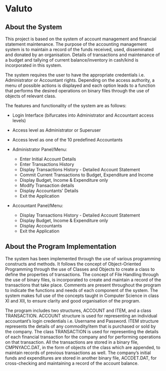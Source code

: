 # Valuto

## About the System 

This project is based on the system of account management and financial statement maintenance. The purpose of the accounting management system is to maintain a record of the funds received, used, disseminated and donated by an organisation. Details of transactions and maintenance of a budget and tallying of current balance/inventory in cash/kind is incorporated in this system. 

The system requires the user to have the appropriate credentials i.e. Administrator or Accountant rights. Depending on the access authority, a menu of possible actions is displayed and each option leads to a function that performs the desired operations on binary files through the use of objects of relevant class. 

The features and functionality of the system are as follows:

- Login Interface (bifurcates into Administrator and Accountant access levels)
- Access level as Administrator or Superuser
- Access level as one of the 10 predefined Accountants

- Administrator Panel/Menu:
  - Enter Initial Account Details
  - Enter Transactions History 
  - Display Transactions History - Detailed Account Statement 
  - Commit Current Transactions to Budget, Expenditure and Income 
  - Display Budget, Income & Expenditure only
  - Modify Transaction details
  - Display Accountants' Details
  - Exit the Application

- Accountant Panel/Menu:
  - Display Transactions History - Detailed Account Statement 
  - Display Budget, Income & Expenditure only
  - Display Accountants
  - Exit the Application

## About the Program Implementation

The system has been implemented through the use of various programming constructs and methods. It follows the concept of Object-Oriented Programming through the use of Classes and Objects to create a class to define the properties of transactions. The concept of File Handling through the use of binary files, is incorporated to create and maintain a record of the transactions that take place. Comments are present throughout the program to indicate the functions and needs of each component of the system. The system makes full use of the concepts taught in Computer Science in class XI and XII, to ensure clarity and good organisation of the program.

The program includes two structures, ACCOUNT and ITEM, and a class TRANSACTION. ACCOUNT structure is used for representing an individual accountant’s login credentials i.e. Username and Password. ITEM structure represents the details of any commodity/item that is purchased or sold by the company. The class TRANSACTION is used for representing the details of each financial transaction for the company and for performing operations on that transaction. All the transactions are stored in a binary file, CMPNYACC.DAT, in the form of objects of the class which are appended, to maintain records of previous transactions as well. The company’s initial funds and expenditures are stored in another binary file, ACCDET.DAT, for cross-checking and maintaining a record of the account balance. 
